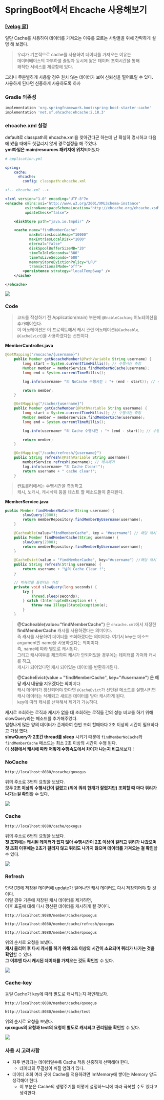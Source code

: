 # SpringBoot에서 Ehcache 사용해보기

### [[velog 글]](https://velog.io/@qoxogus/SpringBoot%EC%97%90%EC%84%9C-Ehcache-%EC%82%AC%EC%9A%A9%ED%95%B4%EB%B3%B4%EA%B8%B0)

일단 Cache를 사용하여 데이터를 가져오는 이유를 모르는 사람들을 위해 간략하게 설명 해 보겠다.  

> 우리가 기본적으로 cache를 사용하여 데이터를 가져오는 이유는  
데이터베이스의 과부하를 줄임과 동시에 짧은 데이터 조회시간을 통해  
쾌적한 서비스를 제공함에 있다.

그러나 무분별하게 사용할 경우 원치 않는 데이터가 보여 신뢰성을 떨어트릴 수 있다.  
사용하게 된다면 신중하게 사용하도록 하자

### Gradle 의존성
```gradle
implementation 'org.springframework.boot:spring-boot-starter-cache'
implementation 'net.sf.ehcache:ehcache:2.10.3'
```

### ehcache.xml 설정
default로 classpath의 ehcache.xml을 찾아간다곤 하는데 난 확실히 명시하고 다음에 봤을 때에도 헷갈리지 않게 경로설정을 해 주었다.  
**yml파일은 main/resources 패키지에 위치**되어있다

```yml
# application.yml

spring:
    cache:
      ehcache:
        config: classpath:ehcache.xml
```

```xml
<!-- ehcache.xml -->

<?xml version="1.0" encoding="UTF-8"?>
<ehcache xmlns:xsi="http://www.w3.org/2001/XMLSchema-instance"
         xsi:noNamespaceSchemaLocation="http://ehcache.org/ehcache.xsd"
         updateCheck="false">

    <diskStore path="java.io.tmpdir" />

    <cache name="findMemberCache"
           maxEntriesLocalHeap="10000"
           maxEntriesLocalDisk="1000"
           eternal="false"
           diskSpoolBufferSizeMB="20"
           timeToIdleSeconds="300"
           timeToLiveSeconds="600"
           memoryStoreEvictionPolicy="LFU"
           transactionalMode="off">
        <persistence strategy="localTempSwap" />
    </cache>

</ehcache>
```

![](../img/ehcache-xml.png)

### Code

> 코드를 작성하기 전 Application(main) 부분에 `@EnableCaching` 어노테이션을 추가해야한다.  
이 어노테이션은 이 프로젝트에서 캐시 관련 어노테이션(`@Cacheable`, `@CacheEvict`)을 사용하겠다는 선언이다.

**MemberController.java**
```java
@GetMapping("/nocache/{username}")
    public Member getNocacheMember(@PathVariable String username) {
        long start = System.currentTimeMillis(); // 수행시간 측정
        Member member = memberService.findMemberNoCache(username);
        long end = System.currentTimeMillis();

        log.info(username+ "의 NoCache 수행시간 : "+ (end - start)); // 수행시간 logging

        return member;
    }

    @GetMapping("/cache/{username}")
    public Member getCacheMember(@PathVariable String username) {
        long start = System.currentTimeMillis(); // 수행시간 측정
        Member member = memberService.findMemberCache(username);
        long end = System.currentTimeMillis();

        log.info(username+ "의 Cache 수행시간 : "+ (end - start)); // 수행시간 logging

        return member;
    }

    @GetMapping("/cache/refresh/{username}")
    public String refresh(@PathVariable String username){
        memberService.refresh(username); // 캐시제거
        log.info(username+ "의 Cache Clear!");
        return username + " cache clear!";
    }
```

> 컨트롤러에서는 수행시간을 측정하고  
캐시, 노캐시, 캐시삭제 등을 테스트 할 메소드들이 존재한다.

**MemberService.java**
```java
public Member findMemberNoCache(String username) {
        slowQuery(2000);
        return memberRepository.findMemberByUsername(username);
    }

    @Cacheable(value="findMemberCache", key = "#username") // 해당 캐시 사용
    public Member findMemberCache(String username) {
        slowQuery(2000);
        return memberRepository.findMemberByUsername(username);
    }

    @CacheEvict(value = "findMemberCache", key="#username") //해당 캐시 삭제
    public String refresh(String username) {
        return username + "님의 Cache Clear !";
    }

    // 빅쿼리를 돌린다는 가정
    private void slowQuery(long seconds) {
        try {
            Thread.sleep(seconds);
        } catch (InterruptedException e) {
            throw new IllegalStateException(e);
        }
    }
```

> **@Cacheable(value="findMemberCache")** 은 `ehcache.xml`에서 지정한 **findMemberCache** 캐시를 사용하겠다는 의미이다.  
즉 캐시를 사용하여 데이터를 조회하겠다는 의미이다. 
여기서 key는 메소드 argument인 name을 사용하겠다는 의미이다.  
즉, name에 따라 별도로 캐시된다.   
그리고 캐시여부를 체크하여 캐시가 안되어있을 경우에는 데이터를 가져와 캐시를 하고,  
캐시가 되어있다면 캐시 되어있는 데이터를 반환하게된다.
> 
> **@CacheEvict(value = "findMemberCache", key="#username") 은 해당 캐시 내용을 지우겠다는 의미**이다.  
캐시 데이터가 갱신되어야 한다면 `@CacheEvict`가 선언된 메소드를 실행시키면 캐시 데이터는 삭제되고 새로운 데이터를 받아 캐시하게 된다.  
key에 따라 캐시를 선택해서 제거가 가능하다.

캐시로 조회하는 로직과 캐시가 없을 대 조회하는 로직들 간의 성능 비교를  하기 위해 slowQuery라는 메소드를 추가해주었다.  
엄청나게 많은 양의 데이터가 존재하여 한번 조회 할때마다 2초 이상의 시간이 필요하다고 가정 했다.  
**slowQuery가 2초간 thread를 sleep** 시키기 때문에 `findMemberNoCache`와 `findMemberCache` 메소드는 최소 2초 이상의 시간이 수행 된다.  
이 **상황에서 캐시에 따라 어떻게 수행속도에서 차이가 나는지 비교**해보자 !

### NoCache
```
http://localhost:8080/nocache/qoxogus
```
위의 주소로 3번의 요청을 보냈다.  
**모두 2초 이상의 수행시간이 걸렸고 (위에 쿼리 한개가 잘렸지만) 조회할 때 마다 쿼리가 나가는걸 확인**할 수 있다.

![](../img/ehcache-nocache.png)

### Cache
```
http://localhost:8080/cache/qoxogus
```
위의 주소로 6번의 요청을 보냈다.   
**첫 조회에는 캐시된 데이터가 있지 않아 수행시간이 2초 이상이 걸리고 쿼리가 나갔으며**    
**첫 조회 이후에는 2초가 걸리지 않고 쿼리도 나가지 않으며 데이터를 가져오는 걸 확인**할 수 있다.

![](../img/ehcache-cache.png)

### Refresh
만약 DB에 저장된 데이터에 update가 일어나면 캐시 데이터도 다시 저장되어야 할 것이다.  
이럴 경우 기존에 저장된 캐시 데이터를 제거하면,  
이후 호출에 대해 다시 갱신된 데이터를 캐시하게 될 것이다.

```
http://localhost:8080/member/cache/qoxogus

http://localhost:8080/member/cache/refresh/qoxogus

http://localhost:8080/member/cache/qoxogus
```
위의 순서로 요청을 보냈다.  
**캐시 클리어 후 다시 캐시를 하기 위해 2초 이상의 시간이 소요되며 쿼리가 나가는 것을 확인**할 수 있다.  
**그 이후엔 다시 캐시된 데이터를 가져오는 것도 확인**할 수 있다.

![](../img/ehcache-refresh.png)

### Cache-key
동일 Cache가 key에 따라 별도로 캐시되는지 확인해보자.

```
http://localhost:8080/member/cache/qoxogus

http://localhost:8080/member/cache/test
```

위의 순서로 요청을 보냈다.  
**qoxogus의 요청과 test의 요청이 별도로 캐시되고 관리됨을 확인**할 수 있다.

![](../img/ehcache-key.png)

### 사용 시 고려사항
* 자주 변경되는 데이터일수록 Cache 적용 신중하게 선택해야 한다.
    * 데이터의 무결성이 깨질 염려가 있다.
* 데이터 조회 여러 곳에 Cache를 적용하려면 ImMemory에 쌓이는 Memory 양도 생각해야 한다.
    * 이 부분은 Cache의 생명주기를 어떻게 설정하느냐에 따라 극복할 수도 있다고 생각한다.